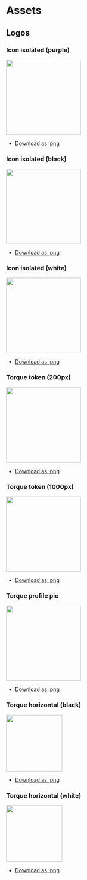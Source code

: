 # Assets

## Logos

### Icon isolated (purple)
<img src="/img/torque-logo.png"  width="200px" height="auto" />

- [Download as .png](/img/torque-logo.png)

### Icon isolated (black)
<img src="/img/torque-black.png"  width="200px" height="auto" />

- [Download as .png](/img/torque-black.png)
  
### Icon isolated (white)
<img src="/img/torque-white.png"  width="200px" height="auto" />

- [Download as .png](/img/torque-white.png)

### Torque token (200px)
<img src="/img/torq-200.png"  width="200px" height="auto" />

- [Download as .png](/img/torq-200.png)

### Torque token (1000px)
<img src="/img/torq-1000.png"  width="200px" height="auto" />

- [Download as .png](/img/torq-1000.png)

### Torque profile pic
<img src="/img/torque-square.png"  width="200px" height="auto" />

- [Download as .png](/img/torque-square.png)

### Torque horizontal (black)
<img src="/img/logo-horizontal.png"  width="150px" height="auto" />

- [Download as .png](/img/logo-horizontal.png)

### Torque horizontal (white)
<img src="/img/logo-horizontal-white.png"  width="150px" height="auto" />

- [Download as .png](/img/logo-horizontal-white.png)